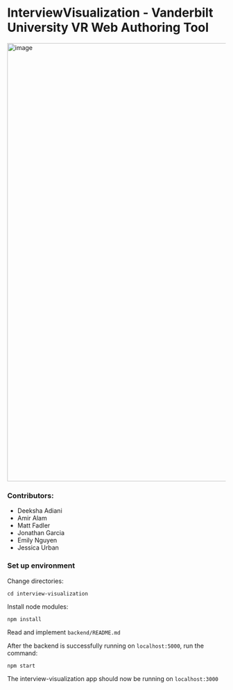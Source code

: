 # InterviewVisualization - Vanderbilt University VR Web Authoring Tool

<img width="1009" alt="image" src="https://github.com/jonathangarciaalamilla/Interview-Visualization/assets/83881637/52bfdecc-8f97-4a46-a706-b4249c5f90a4">

### Contributors:
- Deeksha Adiani  
- Amir Alam  
- Matt Fadler  
- Jonathan Garcia  
- Emily Nguyen  
- Jessica Urban   

### __Set up environment__

Change directories:

`cd interview-visualization`

Install node modules:

`npm install`

Read and implement `backend/README.md`

After the backend is successfully running on `localhost:5000`, run the command:

`npm start`

The interview-visualization app should now be running on `localhost:3000`
